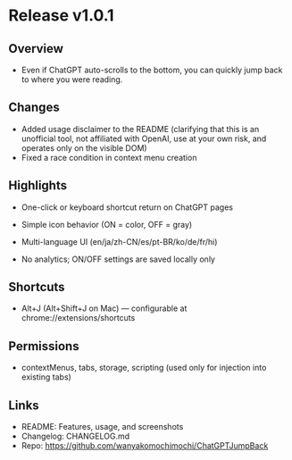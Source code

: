 # Release v1.0.1

## Overview

- Even if ChatGPT auto-scrolls to the bottom, you can quickly jump back to where you were reading.

## Changes

- Added usage disclaimer to the README
(clarifying that this is an unofficial tool, not affiliated with OpenAI, use at your own risk, and operates only on the visible DOM)
- Fixed a race condition in context menu creation

## Highlights

- One-click or keyboard shortcut return on ChatGPT pages

- Simple icon behavior (ON = color, OFF = gray)
- Multi-language UI (en/ja/zh-CN/es/pt-BR/ko/de/fr/hi)
- No analytics; ON/OFF settings are saved locally only

## Shortcuts

- Alt+J (Alt+Shift+J on Mac) — configurable at chrome://extensions/shortcuts

## Permissions

- contextMenus, tabs, storage, scripting (used only for injection into existing tabs)

## Links

- README: Features, usage, and screenshots
- Changelog: CHANGELOG.md
- Repo: https://github.com/wanyakomochimochi/ChatGPTJumpBack
